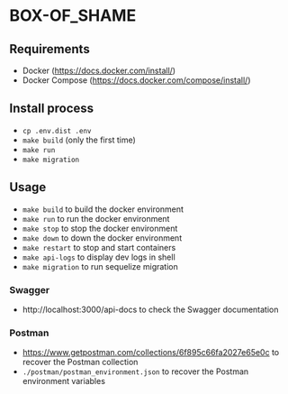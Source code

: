 # BOX-OF_SHAME

## Requirements
- Docker (https://docs.docker.com/install/)
- Docker Compose (https://docs.docker.com/compose/install/)

## Install process
- `cp .env.dist .env`
- `make build` (only the first time)
- `make run`
- `make migration`

## Usage
- `make build` to build the docker environment
- `make run` to run the docker environment
- `make stop` to stop the docker environment
- `make down` to down the docker environment
- `make restart` to stop and start containers
- `make api-logs` to display dev logs in shell
- `make migration` to run sequelize migration

### Swagger
* http://localhost:3000/api-docs to check the Swagger documentation

### Postman
* https://www.getpostman.com/collections/6f895c66fa2027e65e0c to recover the Postman collection
* `./postman/postman_environment.json` to recover the Postman environment variables

